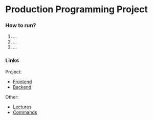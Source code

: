 # Production Programming Project

### How to run?
1. ...
2. ...
3. ...

### Links
Project:
- [Frontend](frontend/README.md)
- [Backend](backend/README.md)

Other:
- [Lectures](https://disk.yandex.ru/d/QMv6kmwEguU2mg)
- [Commands](https://disk.yandex.ru/i/epA9UQD34YkQJA)

